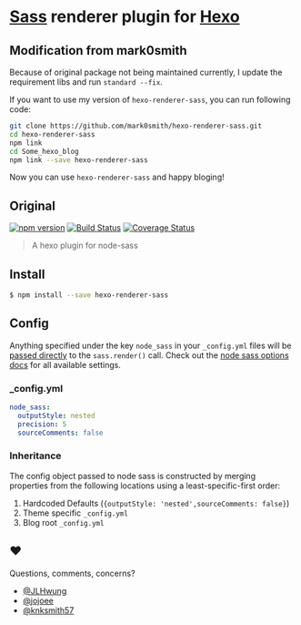 [Sass] renderer plugin for [Hexo]
=================================

## Modification from mark0smith

Because of original package not being maintained currently, I update the requirement libs and run `standard --fix`.

If you want to use my version of `hexo-renderer-sass`, you can run following code:
``` bash
git clone https://github.com/mark0smith/hexo-renderer-sass.git
cd hexo-renderer-sass
npm link
cd Some_hexo_blog
npm link --save hexo-renderer-sass
```

Now you can use `hexo-renderer-sass` and happy bloging!

## Original
[![npm version](https://badge.fury.io/js/hexo-renderer-sass.svg)](https://badge.fury.io/js/hexo-renderer-sass)
[![Build Status](https://travis-ci.org/knksmith57/hexo-renderer-sass.svg?branch=master)](https://travis-ci.org/knksmith57/hexo-renderer-sass)
[![Coverage Status](https://coveralls.io/repos/github/knksmith57/hexo-renderer-sass/badge.svg?branch=master)](https://coveralls.io/github/knksmith57/hexo-renderer-sass?branch=master)

> A hexo plugin for node-sass

## Install
```sh
$ npm install --save hexo-renderer-sass
```

## Config
Anything specified under the key `node_sass` in your `_config.yml` files will
be [passed directly] to the `sass.render()` call. Check out the [node sass options docs]
for all available settings.

### _config.yml
```yaml
node_sass:
  outputStyle: nested
  precision: 5
  sourceComments: false
```

### Inheritance
The config object passed to node sass is constructed by merging properties from
the following locations using a least-specific-first order:

1. Hardcoded Defaults (`{outputStyle: 'nested',sourceComments: false}`)
2. Theme specific `_config.yml`
3. Blog root `_config.yml`


## ♥︎
Questions, comments, concerns?
* [@JLHwung](https://github.com/JLHwung)
* [@jojoee](https://github.com/jojoee)
* [@knksmith57](https://github.com/knksmith57)


[Hexo]:                   http://hexo.io
[Sass]:                   http://sass-lang.com/
[node-sass]:              https://github.com/andrew/node-sass
[passed directly]:        index.js:#L22
[node sass options docs]: https://github.com/sass/node-sass#options

